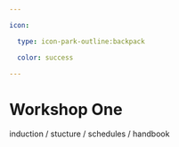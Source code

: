 ```yaml
---

icon: 

  type: icon-park-outline:backpack

  color: success

---
```


# Workshop One

induction / stucture /
schedules / handbook